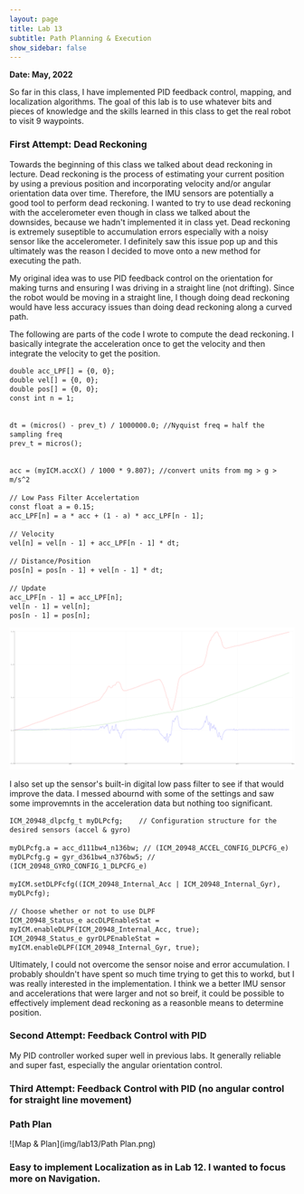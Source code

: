 ```yaml
---
layout: page
title: Lab 13
subtitle: Path Planning & Execution
show_sidebar: false
---
```


**Date: May, 2022**

So far in this class, I have implemented PID feedback control, mapping, and localization algorithms. The goal of this lab is to use whatever bits and pieces of knowledge and the skills learned in this class to get the real robot to visit 9 waypoints. 

### First Attempt: Dead Reckoning 
Towards the beginning of this class we talked about dead reckoning in lecture. Dead reckoning is the process of estimating your current position by using a previous position and incorporating velocity and/or angular orientation data over time. Therefore, the IMU sensors are potentially a good tool to perform dead reckoning. I wanted to try to use dead reckoning with the accelerometer even though in class we talked about the downsides, because we hadn't implemented it in class yet. Dead reckoning is extremely suseptible to accumulation errors especially with a noisy sensor like the accelerometer. I definitely saw this issue pop up and this ultimately was the reason I decided to move onto a new method for executing the path.

My original idea was to use PID feedback control on the orientation for making turns and ensuring I was driving in a straight line (not drifting). Since the robot would be moving in a straight line, I though doing dead reckoning would have less accuracy issues than doing dead reckoning along a curved path.

The following are parts of the code I wrote to compute the dead reckoning. I basically integrate the acceleration once to get the velocity and then integrate the velocity to get the position.

```
double acc_LPF[] = {0, 0};
double vel[] = {0, 0};
double pos[] = {0, 0};
const int n = 1;


dt = (micros() - prev_t) / 1000000.0; //Nyquist freq = half the sampling freq
prev_t = micros();


acc = (myICM.accX() / 1000 * 9.807); //convert units from mg > g > m/s^2

// Low Pass Filter Accelertation
const float a = 0.15;
acc_LPF[n] = a * acc + (1 - a) * acc_LPF[n - 1];

// Velocity
vel[n] = vel[n - 1] + acc_LPF[n - 1] * dt;

// Distance/Position
pos[n] = pos[n - 1] + vel[n - 1] * dt;

// Update
acc_LPF[n - 1] = acc_LPF[n];
vel[n - 1] = vel[n];
pos[n - 1] = pos[n];
```


![Sad DR](img/lab13/DeadReckoning.png)

I also set up the sensor's built-in digital low pass filter to see if that would improve the data. I messed abournd with some of the settings and saw some improvemnts in the acceleration data but nothing too significant.

```
ICM_20948_dlpcfg_t myDLPcfg;    // Configuration structure for the desired sensors (accel & gyro)

myDLPcfg.a = acc_d111bw4_n136bw; // (ICM_20948_ACCEL_CONFIG_DLPCFG_e)
myDLPcfg.g = gyr_d361bw4_n376bw5; // (ICM_20948_GYRO_CONFIG_1_DLPCFG_e)

myICM.setDLPFcfg((ICM_20948_Internal_Acc | ICM_20948_Internal_Gyr), myDLPcfg);

// Choose whether or not to use DLPF
ICM_20948_Status_e accDLPEnableStat = myICM.enableDLPF(ICM_20948_Internal_Acc, true);
ICM_20948_Status_e gyrDLPEnableStat = myICM.enableDLPF(ICM_20948_Internal_Gyr, true);
```

Ultimately, I could not overcome the sensor noise and error accumulation. I probably shouldn't have spent so much time trying to get this to workd, but I was really interested in the implementation. I think we a better IMU sensor and accelerations that were larger and not so breif, it could be possible to effectively implement dead reckoning as a reasonble means to determine position.


### Second Attempt: Feedback Control with PID
My PID controller worked super well in previous labs. It generally reliable and super fast, especially the angular orientation control.

### Third Attempt: Feedback Control with PID (no angular control for straight line movement)

### Path Plan

![Map & Plan](img/lab13/Path Plan.png)

### Easy to implement Localization as in Lab 12. I wanted to focus more on Navigation. 
